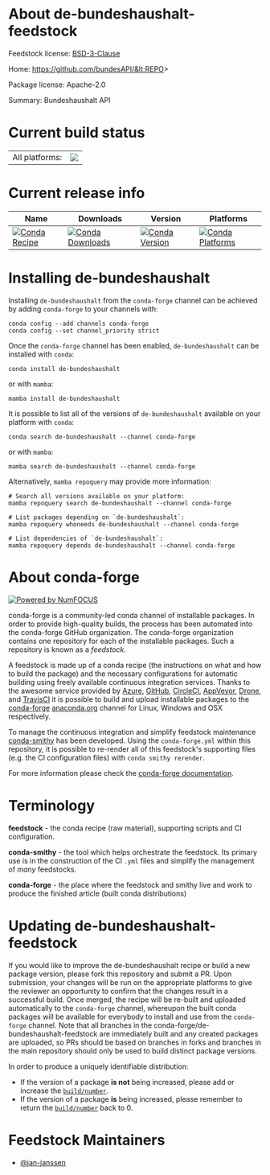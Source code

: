 About de-bundeshaushalt-feedstock
=================================

Feedstock license: [BSD-3-Clause](https://github.com/conda-forge/de-bundeshaushalt-feedstock/blob/main/LICENSE.txt)

Home: https://github.com/bundesAPI/&lt;REPO&gt;

Package license: Apache-2.0

Summary: Bundeshaushalt API

Current build status
====================


<table><tr><td>All platforms:</td>
    <td>
      <a href="https://dev.azure.com/conda-forge/feedstock-builds/_build/latest?definitionId=17522&branchName=main">
        <img src="https://dev.azure.com/conda-forge/feedstock-builds/_apis/build/status/de-bundeshaushalt-feedstock?branchName=main">
      </a>
    </td>
  </tr>
</table>

Current release info
====================

| Name | Downloads | Version | Platforms |
| --- | --- | --- | --- |
| [![Conda Recipe](https://img.shields.io/badge/recipe-de--bundeshaushalt-green.svg)](https://anaconda.org/conda-forge/de-bundeshaushalt) | [![Conda Downloads](https://img.shields.io/conda/dn/conda-forge/de-bundeshaushalt.svg)](https://anaconda.org/conda-forge/de-bundeshaushalt) | [![Conda Version](https://img.shields.io/conda/vn/conda-forge/de-bundeshaushalt.svg)](https://anaconda.org/conda-forge/de-bundeshaushalt) | [![Conda Platforms](https://img.shields.io/conda/pn/conda-forge/de-bundeshaushalt.svg)](https://anaconda.org/conda-forge/de-bundeshaushalt) |

Installing de-bundeshaushalt
============================

Installing `de-bundeshaushalt` from the `conda-forge` channel can be achieved by adding `conda-forge` to your channels with:

```
conda config --add channels conda-forge
conda config --set channel_priority strict
```

Once the `conda-forge` channel has been enabled, `de-bundeshaushalt` can be installed with `conda`:

```
conda install de-bundeshaushalt
```

or with `mamba`:

```
mamba install de-bundeshaushalt
```

It is possible to list all of the versions of `de-bundeshaushalt` available on your platform with `conda`:

```
conda search de-bundeshaushalt --channel conda-forge
```

or with `mamba`:

```
mamba search de-bundeshaushalt --channel conda-forge
```

Alternatively, `mamba repoquery` may provide more information:

```
# Search all versions available on your platform:
mamba repoquery search de-bundeshaushalt --channel conda-forge

# List packages depending on `de-bundeshaushalt`:
mamba repoquery whoneeds de-bundeshaushalt --channel conda-forge

# List dependencies of `de-bundeshaushalt`:
mamba repoquery depends de-bundeshaushalt --channel conda-forge
```


About conda-forge
=================

[![Powered by
NumFOCUS](https://img.shields.io/badge/powered%20by-NumFOCUS-orange.svg?style=flat&colorA=E1523D&colorB=007D8A)](https://numfocus.org)

conda-forge is a community-led conda channel of installable packages.
In order to provide high-quality builds, the process has been automated into the
conda-forge GitHub organization. The conda-forge organization contains one repository
for each of the installable packages. Such a repository is known as a *feedstock*.

A feedstock is made up of a conda recipe (the instructions on what and how to build
the package) and the necessary configurations for automatic building using freely
available continuous integration services. Thanks to the awesome service provided by
[Azure](https://azure.microsoft.com/en-us/services/devops/), [GitHub](https://github.com/),
[CircleCI](https://circleci.com/), [AppVeyor](https://www.appveyor.com/),
[Drone](https://cloud.drone.io/welcome), and [TravisCI](https://travis-ci.com/)
it is possible to build and upload installable packages to the
[conda-forge](https://anaconda.org/conda-forge) [anaconda.org](https://anaconda.org/)
channel for Linux, Windows and OSX respectively.

To manage the continuous integration and simplify feedstock maintenance
[conda-smithy](https://github.com/conda-forge/conda-smithy) has been developed.
Using the ``conda-forge.yml`` within this repository, it is possible to re-render all of
this feedstock's supporting files (e.g. the CI configuration files) with ``conda smithy rerender``.

For more information please check the [conda-forge documentation](https://conda-forge.org/docs/).

Terminology
===========

**feedstock** - the conda recipe (raw material), supporting scripts and CI configuration.

**conda-smithy** - the tool which helps orchestrate the feedstock.
                   Its primary use is in the construction of the CI ``.yml`` files
                   and simplify the management of *many* feedstocks.

**conda-forge** - the place where the feedstock and smithy live and work to
                  produce the finished article (built conda distributions)


Updating de-bundeshaushalt-feedstock
====================================

If you would like to improve the de-bundeshaushalt recipe or build a new
package version, please fork this repository and submit a PR. Upon submission,
your changes will be run on the appropriate platforms to give the reviewer an
opportunity to confirm that the changes result in a successful build. Once
merged, the recipe will be re-built and uploaded automatically to the
`conda-forge` channel, whereupon the built conda packages will be available for
everybody to install and use from the `conda-forge` channel.
Note that all branches in the conda-forge/de-bundeshaushalt-feedstock are
immediately built and any created packages are uploaded, so PRs should be based
on branches in forks and branches in the main repository should only be used to
build distinct package versions.

In order to produce a uniquely identifiable distribution:
 * If the version of a package **is not** being increased, please add or increase
   the [``build/number``](https://docs.conda.io/projects/conda-build/en/latest/resources/define-metadata.html#build-number-and-string).
 * If the version of a package **is** being increased, please remember to return
   the [``build/number``](https://docs.conda.io/projects/conda-build/en/latest/resources/define-metadata.html#build-number-and-string)
   back to 0.

Feedstock Maintainers
=====================

* [@jan-janssen](https://github.com/jan-janssen/)

